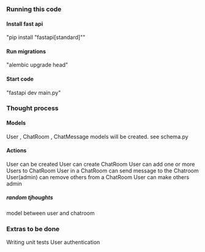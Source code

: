 ### Running this code

#### Install fast api

"pip install "fastapi[standard]""

#### Run migrations

"alembic upgrade head"

#### Start code

"fastapi dev main.py"

### Thought process

#### Models

User , ChatRoom , ChatMessage models will be created. see schema.py

#### Actions

User can be created
User can create ChatRoom
User can add one or more Users to ChatRoom
User in a ChatRoom can send message to the Chatroom
User(admin) can remove others from a ChatRoom
User can make others admin

##### random tjhoughts

model between user and chatroom

### Extras to be done

Writing unit tests
User authentication
